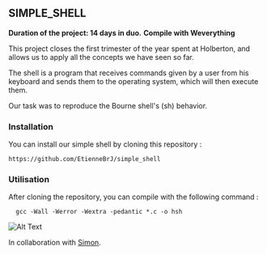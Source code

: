 ## SIMPLE_SHELL

**Duration of the project: 14 days in duo.**
**Compile with Weverything**

This project closes the first trimester of the year spent at Holberton, and allows us to apply all the concepts we have seen so far.

The shell is a program that receives commands given by a user from his keyboard and sends them to the operating system, which will then execute them.

Our task was to reproduce the Bourne shell's (sh) behavior.

### Installation

You can install our simple shell by cloning this repository :

    https://github.com/EtienneBrJ/simple_shell

### Utilisation

After cloning the repository, you can compile with the following command :

      gcc -Wall -Werror -Wextra -pedantic *.c -o hsh

![Alt Text](https://media.giphy.com/media/NNvtDRZNqvPnBYtte1/giphy.gif)

In collaboration with [Simon](https://github.com/SimonBr017 "GitHub").
